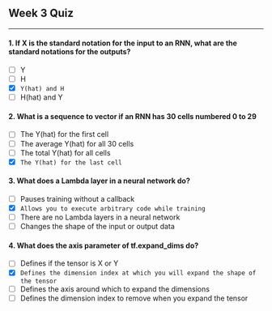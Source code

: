 ## Week 3 Quiz

---

#### 1. If X is the standard notation for the input to an RNN, what are the standard notations for the outputs?

- [ ] Y
- [ ] H
- [x] `Y(hat) and H`
- [ ] H(hat) and Y

#### 2. What is a sequence to vector if an RNN has 30 cells numbered 0 to 29

- [ ] The Y(hat) for the first cell
- [ ] The average Y(hat) for all 30 cells
- [ ] The total Y(hat) for all cells
- [x] `The Y(hat) for the last cell`

#### 3. What does a Lambda layer in a neural network do?

- [ ] Pauses training without a callback
- [x] `Allows you to execute arbitrary code while training`
- [ ] There are no Lambda layers in a neural network
- [ ] Changes the shape of the input or output data

#### 4. What does the axis parameter of tf.expand_dims do?

- [ ] Defines if the tensor is X or Y
- [x] `Defines the dimension index at which you will expand the shape of the tensor`
- [ ] Defines the axis around which to expand the dimensions
- [ ] Defines the dimension index to remove when you expand the tensor
